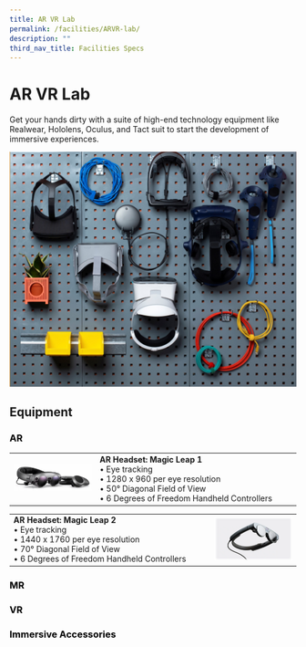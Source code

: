 ```yaml
---
title: AR VR Lab
permalink: /facilities/ARVR-lab/
description: ""
third_nav_title: Facilities Specs
---
```

# AR VR Lab
Get your hands dirty with a suite of high-end technology equipment like Realwear, Hololens, Oculus, and Tact suit to start the development of immersive experiences.

![Equipment Wall](/images/Facilities/AR%20VR%20Lab/ARVR.jpg)

## Equipment

<h3 style="color: black">AR</h3>
   
<table>
	<tr>
		<td style="width:30%"><img src="/images/Facilities/AR%20VR%20Lab/AR%20Headset%20Magic%20Leap%201.png"></td>
		<td  style="width:70%"><b>AR Headset: Magic Leap 1</b>
			<br>• Eye tracking 
			<br>• 1280 x 960 per eye resolution
			<br>• 50° Diagonal Field of View
			<br>• 6 Degrees of Freedom Handheld Controllers
		</td>
	</tr>
</table>

<table>
	<tr>
		<td  style="width:70%"><b>AR Headset: Magic Leap 2</b>
			<br>• Eye tracking 
			<br>• 1440 x 1760 per eye resolution
			<br>• 70° Diagonal Field of View
			<br>• 6 Degrees of Freedom Handheld Controllers
		</td>
		<td style="width:30%"><img src="/images/Facilities/AR%20VR%20Lab/AR%20Headset%20Magic%20Leap%202.png"></td>
	</tr>
</table>

<h3 style="color: black">MR</h3>

<h3 style="color: black">VR</h3>

<h3 style="color: black">Immersive Accessories</h3>